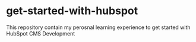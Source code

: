 # get-started-with-hubspot
This repository contain my perosnal learning experience to get started with HubSpot CMS Development
